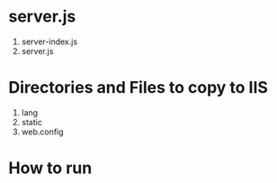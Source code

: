 # server.js
1. server-index.js
2. server.js

# Directories and Files to copy to IIS

1. lang
2. static
3. web.config

# How to run
